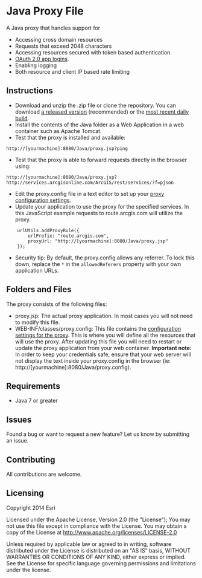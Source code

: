 Java Proxy File
===============

A Java proxy that handles support for
* Accessing cross domain resources
* Requests that exceed 2048 characters
* Accessing resources secured with token based authentication.
* [OAuth 2.0 app logins](https://developers.arcgis.com/en/authentication).
* Enabling logging
* Both resource and client IP based rate limiting

## Instructions

* Download and unzip the .zip file or clone the repository. You can download [a released version](https://github.com/Esri/resource-proxy/releases) (recommended) or the [most recent daily build](https://github.com/Esri/resource-proxy/archive/master.zip).
* Install the contents of the Java folder as a Web Application in a web container such as Apache Tomcat.
* Test that the proxy is installed and available:
```
http://[yourmachine]:8080/Java/proxy.jsp?ping
```
* Test that the proxy is able to forward requests directly in the browser using:
```
http://[yourmachine]:8080/Java/proxy.jsp?http://services.arcgisonline.com/ArcGIS/rest/services/?f=pjson
```
* Edit the proxy.config file in a text editor to set up your [proxy configuration settings](../README.md#proxy-configuration-settings).
* Update your application to use the proxy for the specified services. In this JavaScript example requests to route.arcgis.com will utilize the proxy.

```
    urlUtils.addProxyRule({
        urlPrefix: "route.arcgis.com",
        proxyUrl: "http://[yourmachine]:8080/Java/proxy.jsp"
    });
```
* Security tip: By default, the proxy.config allows any referrer. To lock this down, replace the  ```*``` in the ```allowedReferers``` property with your own application URLs.

## Folders and Files

The proxy consists of the following files:
* proxy.jsp: The actual proxy application. In most cases you will not need to modify this file.
* WEB-INF/classes/proxy.config: This file contains the [configuration settings for the proxy](../README.md#proxy-configuration-settings). This is where you will define all the resources that will use the proxy. After updating this file you will need to restart or update the proxy application from your web container. **Important note:** In order to keep your credentials safe, ensure that your web server will not display the text inside your proxy.config in the browser (ie: http://[yourmachine]:8080/Java/proxy.config).

## Requirements

* Java 7 or greater

## Issues

Found a bug or want to request a new feature? Let us know by submitting an issue.

## Contributing

All contributions are welcome.

## Licensing

Copyright 2014 Esri

Licensed under the Apache License, Version 2.0 (the "License");
You may not use this file except in compliance with the License.
You may obtain a copy of the License at
http://www.apache.org/licenses/LICENSE-2.0

Unless required by applicable law or agreed to in writing, software distributed under the License is distributed on an "AS IS" basis, WITHOUT WARRANTIES OR CONDITIONS OF ANY KIND, either express or implied. See the License for specific language governing permissions and limitations under the license.
